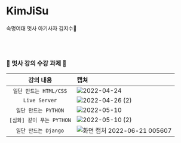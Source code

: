 # KimJiSu
숙명여대 멋사 아기사자 김지수🦁

<br><br>
### 🦁 멋사 강의 수강 과제 🦁

| 강의 내용 | 캡쳐 | 
|:------:|:------|
|`일단 만드는 HTML/CSS`| ![2022-04-24](https://user-images.githubusercontent.com/86948824/164976434-b8b620e5-5dcb-4236-ae6d-fd1f80450767.png)
|`Live Server`| ![2022-04-26 (2)](https://user-images.githubusercontent.com/86948824/165262687-66817dd3-a110-4d68-9e59-f4f431482605.png)
|`일단 만드는 PYTHON`| ![2022-05-10](https://user-images.githubusercontent.com/86948824/167659180-85b4badc-42d2-4b42-91f8-1d898143da30.png)
|`[심화] 같이 푸는 PYTHON`| ![2022-05-10 (2)](https://user-images.githubusercontent.com/86948824/167659301-d167bb34-a9a6-48f8-9dfd-31aa270f552a.png)
|`일단 만드는 Django`| ![화면 캡처 2022-06-21 005607](https://user-images.githubusercontent.com/86948824/174640195-d7596dd2-2eb8-459c-9795-ec2d240a5f5a.png)
